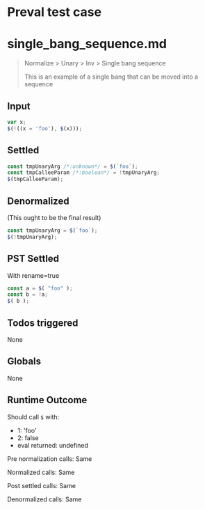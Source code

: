 # Preval test case

# single_bang_sequence.md

> Normalize > Unary > Inv > Single bang sequence
>
> This is an example of a single bang that can be moved into a sequence

## Input

`````js filename=intro
var x;
$(!((x = 'foo'), $(x)));
`````


## Settled


`````js filename=intro
const tmpUnaryArg /*:unknown*/ = $(`foo`);
const tmpCalleeParam /*:boolean*/ = !tmpUnaryArg;
$(tmpCalleeParam);
`````


## Denormalized
(This ought to be the final result)

`````js filename=intro
const tmpUnaryArg = $(`foo`);
$(!tmpUnaryArg);
`````


## PST Settled
With rename=true

`````js filename=intro
const a = $( "foo" );
const b = !a;
$( b );
`````


## Todos triggered


None


## Globals


None


## Runtime Outcome


Should call `$` with:
 - 1: 'foo'
 - 2: false
 - eval returned: undefined

Pre normalization calls: Same

Normalized calls: Same

Post settled calls: Same

Denormalized calls: Same
